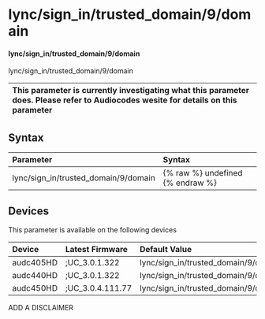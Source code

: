 ﻿---
description: lync/sign_in/trusted_domain/9/domain
search: false
---

# lync/sign_in/trusted_domain/9/domain

#### lync/sign_in/trusted_domain/9/domain

lync/sign_in/trusted_domain/9/domain


| This parameter is currently investigating what this parameter does. Please refer to Audiocodes wesite for details on this parameter | 
| :--- |

## Syntax
| Parameter | Syntax |
| :--- | :--- |
|lync/sign_in/trusted_domain/9/domain | {% raw %} undefined {% endraw %}|

## Devices
This parameter is available on the following devices

| Device | Latest Firmware | Default Value |
|:---|:---|:---|
| audc405HD | ;UC_3.0.1.322 | lync/sign_in/trusted_domain/9/domain= 
| audc440HD | ;UC_3.0.1.322 | lync/sign_in/trusted_domain/9/domain= 
| audc450HD | ;UC_3.0.4.111.77 | lync/sign_in/trusted_domain/9/domain= 

ADD A DISCLAIMER
